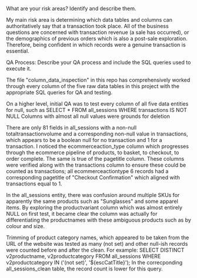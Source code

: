 What are your risk areas? Identify and describe them.

My main risk area is determining which data tables and columns can authoritatively say that a transaction took place. All of the business questions are concerned with transaction revenue (a sale has occurred), or the demographics of previous orders which is also a post-sale exploration. Therefore, being confident in which records were a genuine transaction is essential.


QA Process:
Describe your QA process and include the SQL queries used to execute it.

The file "column_data_inspection" in this repo has comprehensively worked through every column of the five raw data tables in this project with the appropriate SQL queries for QA and testing.

On a higher level, initial QA was to test every column of all five data entities for null, such as 		SELECT * FROM all_sessions WHERE transactions IS NOT NULL
Columns with almost all null values were grounds for deletion

There are only 81 fields in all_sessions with a non-null totaltransactionvolume and a corresponding non-null value in transactions, which appears to be a boolean null for no transaction and 1 for a transaction.
I noticed the ecommerceaction_type column which progresses through the ecommerce pipeline of products, to basket, to checkout, to order complete. The same is true of the pagetitle column. These columns were verified along with the transactions column to ensure these could be counted as transactions; all ecommerceactiontype 6 records had a corresponding pagetitle of "Checkout Confirmation" which aligned with transactions equal to 1.

In the all_sessions entity, there was confusion around multiple SKUs for apparently the same products such as "Sunglasses" and some apparel items. By exploring the productvariant column which was almost entirely NULL on first test, it became clear the column was actually for differentiating the productnames with these ambiguous products such as by colour and size. 

Trimming of product category names, which appeared to be taken from the URL of the website was tested as many (not set) and other null-ish records were counted before and after the clean. For example:
SELECT DISTINCT v2productname, v2productcategory FROM all_sessions
					WHERE v2productcategory IN ('(not set)', '${escCatTitle}');
In the correcponding all_sessions_clean table, the record count is lower for this query.
